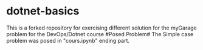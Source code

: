 # dotnet-basics
This is a forked repository for exercising different solution for the myGarage problem for the DevOps/Dotnet course
#Posed Problem#
The Simple case problem was posed in "cours.ipynb" ending part.
